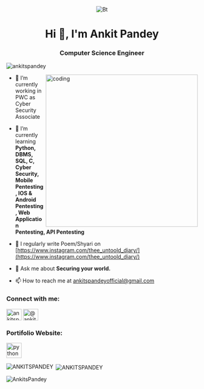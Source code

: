 
<!---
ANKITSPANDEY/ANKITSPANDEY is a ✨ special ✨ repository because its `README.md` (this file) appears on your GitHub profile.
You can click the Preview link to take a look at your changes.
--->
<p align="center"><img src="https://aitsrajampet.ac.in/images/artificial-intelligence.jpg" alt="Bt">

<h1 align="center">Hi 👋, I'm Ankit Pandey</h1>
<h3 align="center">Computer Science Engineer</h3>

<p align="left"> <img src="https://komarev.com/ghpvc/?username=ANKITSPANDEY&label=Profile%20views&color=0e75b6&style=flat&theme=darcula" alt="ankitspandey" /> </p>
<img align="right" alt="coding" width="400" src="https://user-images.githubusercontent.com/55389276/140866485-8fb1c876-9a8f-4d6a-98dc-08c4981eaf70.gif">

- 🔭 I’m currently working in PWC as Cyber Security Associate

- 🌱 I’m currently learning **Python, DBMS, SQL, C, Cyber Security, Mobile Pentesting, IOS & Android Pentesting, Web Application Pentesting, API Pentesting**

- 📝 I regularly write Poem/Shyari on [https://www.instagram.com/thee_untoold_diary/](https://www.instagram.com/thee_untoold_diary/)

- 💬 Ask me about **Securing your world.**

- 📫 How to reach me at ankitspandeyofficial@gmail.com

<h3 align="left">Connect with me:</h3>
<p align="left">
<a href="https://www.linkedin.com/in/ankit-pandey-9620691a7/" target="_blank"><img align="center" src="https://raw.githubusercontent.com/rahuldkjain/github-profile-readme-generator/master/src/images/icons/Social/linked-in-alt.svg" alt="ankitspandey" height="30" width="40" /></a>
<a href="https://www.instagram.com/ankitspandey07/" target="_blank"><img align="center" src="https://w7.pngwing.com/pngs/462/874/png-transparent-instagram-logo-icon-instagram-icon-text-logo-sticker-thumbnail.png" alt="@ankitspandey07" height="30" width="40" /></a>
</p>

<h3 align="left">Portifolio Website:</h3>
<p align="left"> <a href="https://ankitpandey.pythonanywhere.com/" target="_blank" rel="noreferrer"><img src="https://www.pngitem.com/pimgs/m/548-5486247_portfolio-icon-design-icon-applewar-hd-png-download.png" alt="python" width="40" height="40"/> </a> </p>

<p><img align="left" src="https://github-readme-stats.vercel.app/api/top-langs?username=ANKITSPANDEY07&theme=darcula&show_icons=true&locale=en&layout=compact" alt="ANKITSPANDEY" /></p>

<p>&nbsp;<img align="center" src="https://github-readme-stats.vercel.app/api?username=ANKITSPANDEY07&theme=darcula&show_icons=true&locale=en" alt="ANKITSPANDEY" /></p>

<p><img align="center" src="https://github-readme-streak-stats.herokuapp.com?user=ANKITSPANDEY07&theme=darcula" alt="AnkitsPandey" /></p>
